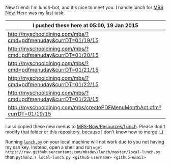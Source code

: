 New friend: I'm lunch-bot, and it's nice to meet you. I handle lunch for [MBS Now](https://mbsdev.github.io). Here was my last task:

I pushed these here at 05:00, 19 Jan 2015|
--- |
| http://myschooldining.com/mbs/?cmd=pdfmenuday&currDT=01/19/15
| http://myschooldining.com/mbs/?cmd=pdfmenuday&currDT=01/20/15
| http://myschooldining.com/mbs/?cmd=pdfmenuday&currDT=01/21/15
| http://myschooldining.com/mbs/?cmd=pdfmenuday&currDT=01/22/15
| http://myschooldining.com/mbs/?cmd=pdfmenuday&currDT=01/23/15
| http://myschooldining.com/mbs/createPDFMenuMonthAct.cfm?currDT=01/19/15
I also copied these new menus to [MBS-Now/Resources/Lunch](https://github.com/mbsdev/MBS-Now/tree/master/Resources/Lunch). Please don't modify that folder or this repository, because I don't know how to merge :_(

Running [`lunch.py`](https://github.com/mbsdev/lunch/blob/master/lunch.py) on your local machine will not work due to you not having my ssh key. Instead, open a shell and run `wget https://raw.githubusercontent.com/mbsdev/lunch/master/local-lunch.py` then `python2.7 local-lunch.py <github-username> <github-email>`